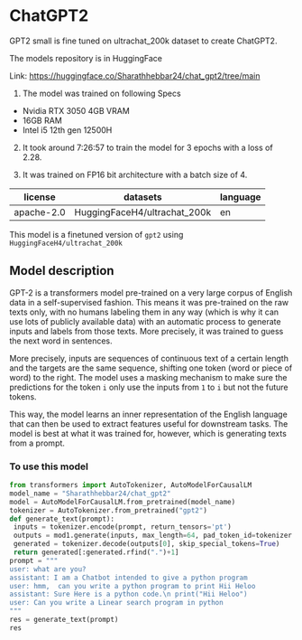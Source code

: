 # ChatGPT2
GPT2 small is fine tuned on ultrachat_200k dataset to create ChatGPT2.

The models repository is in HuggingFace

Link: https://huggingface.co/Sharathhebbar24/chat_gpt2/tree/main

1. The model was trained on following Specs
- Nvidia RTX 3050 4GB VRAM
- 16GB RAM
- Intel i5 12th gen 12500H

2. It took around 7:26:57 to train the model for 3 epochs with a loss of 2.28.

3. It was trained on FP16 bit architecture with a batch size of 4.

| license | datasets | language |
| ------- | -------- | -------- |
| apache-2.0 | HuggingFaceH4/ultrachat_200k | en |

This model is a finetuned version of ```gpt2``` using ```HuggingFaceH4/ultrachat_200k```

## Model description

GPT-2 is a transformers model pre-trained on a very large corpus of English data in a self-supervised fashion. This
means it was pre-trained on the raw texts only, with no humans labeling them in any way (which is why it can use lots
of publicly available data) with an automatic process to generate inputs and labels from those texts. More precisely,
it was trained to guess the next word in sentences.

More precisely, inputs are sequences of continuous text of a certain length and the targets are the same sequence,
shifting one token (word or piece of word) to the right. The model uses a masking mechanism to make sure the
predictions for the token `i` only use the inputs from `1` to `i` but not the future tokens.

This way, the model learns an inner representation of the English language that can then be used to extract features
useful for downstream tasks. The model is best at what it was trained for, however, which is generating texts from a
prompt.

### To use this model

```python
from transformers import AutoTokenizer, AutoModelForCausalLM
model_name = "Sharathhebbar24/chat_gpt2"
model = AutoModelForCausalLM.from_pretrained(model_name)
tokenizer = AutoTokenizer.from_pretrained("gpt2")
def generate_text(prompt):
 inputs = tokenizer.encode(prompt, return_tensors='pt')
 outputs = mod1.generate(inputs, max_length=64, pad_token_id=tokenizer.eos_token_id)
 generated = tokenizer.decode(outputs[0], skip_special_tokens=True)
 return generated[:generated.rfind(".")+1]
prompt = """
user: what are you?
assistant: I am a Chatbot intended to give a python program
user: hmm,  can you write a python program to print Hii Heloo
assistant: Sure Here is a python code.\n print("Hii Heloo")
user: Can you write a Linear search program in python
"""
res = generate_text(prompt)
res
```